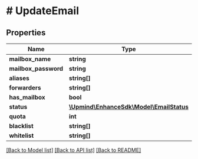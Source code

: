 # # UpdateEmail

## Properties

Name | Type | Description | Notes
------------ | ------------- | ------------- | -------------
**mailbox_name** | **string** |  | [optional]
**mailbox_password** | **string** |  | [optional]
**aliases** | **string[]** |  | [optional]
**forwarders** | **string[]** |  | [optional]
**has_mailbox** | **bool** |  | [optional]
**status** | [**\Upmind\EnhanceSdk\Model\EmailStatus**](EmailStatus.md) |  | [optional]
**quota** | **int** |  | [optional]
**blacklist** | **string[]** |  | [optional]
**whitelist** | **string[]** |  | [optional]

[[Back to Model list]](../../README.md#models) [[Back to API list]](../../README.md#endpoints) [[Back to README]](../../README.md)
